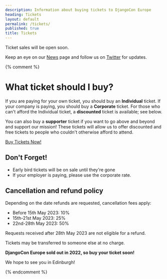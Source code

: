 ```yaml
---
description: Information about buying tickets to DjangoCon Europe
heading: Tickets
layout: default
permalink: /tickets/
published: true
title: Tickets
---
```


Ticket sales will be open soon. 

Keep an eye on our [News](/news) page and follow us on [Twitter](https://twitter.com/DjangoConEurope) for updates.

{% comment %}

# What ticket should I buy?

If you are paying for your own ticket, you should buy an **Individual** ticket. If your company 
is paying, you should buy a **Corporate** ticket. For those who can't afford the Individual ticket,
a **discounted** ticket is available; see below. 

You can also buy a **supporter** ticket if you want to go above and beyond and support our mission!
These tickets will allow us to offer discounted and free tickets to people who couldn't otherwise
afford to attend.

<a class="button" href="{{ site.ticket_link }}" target="_blank">Buy Tickets Now!</a>


## Don't Forget!

- Early bird tickets will be on sale until they're gone
- If your employer is paying, please use the corporate rate.


## Cancellation and refund policy

Depending on the date refunds are requested, cancellation fees apply:

- Before 15th May 2023: 10%
- 15th-21st May 2023: 25%
- 22nd-28th May 2023: 50%

Requests received after 28th May 2023 are not eligible for a refund.

Tickets may be transferred to someone else at no charge.


**DjangoCon Europe sold out in 2022, so buy your ticket soon!**

We hope to see you in Edinburgh!

{% endcomment %}
